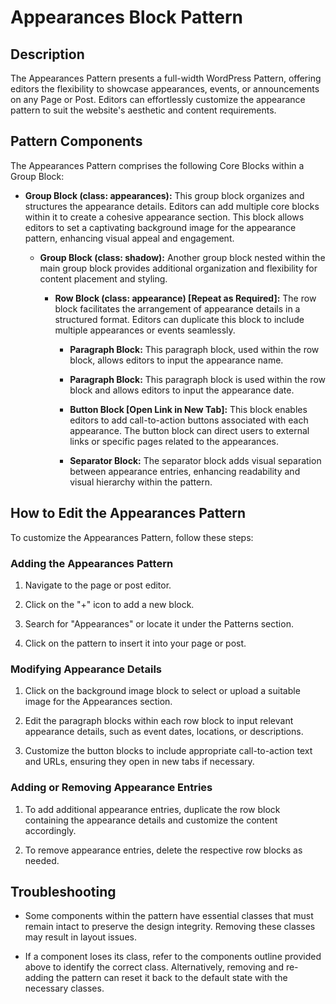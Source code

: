 # Appearances Block Pattern

Description
-----------

The Appearances Pattern presents a full-width WordPress Pattern, offering editors the flexibility to showcase appearances, events, or announcements on any Page or Post. Editors can effortlessly customize the appearance pattern to suit the website's aesthetic and content requirements.

Pattern Components
------------------

The Appearances Pattern comprises the following Core Blocks within a Group Block:

-   **Group Block (class: appearances):** This group block organizes and structures the appearance details. Editors can add multiple core blocks within it to create a cohesive appearance section. This block allows editors to set a captivating background image for the appearance pattern, enhancing visual appeal and engagement.

    -   **Group Block (class: shadow):** Another group block nested within the main group block provides additional organization and flexibility for content placement and styling.

        -   **Row Block (class: appearance) [Repeat as Required]:** The row block facilitates the arrangement of appearance details in a structured format. Editors can duplicate this block to include multiple appearances or events seamlessly.

            -   **Paragraph Block:** This paragraph block, used within the row block, allows editors to input the appearance name.

            -   **Paragraph Block:** This paragraph block is used within the row block and allows editors to input the appearance date.

            -   **Button Block [Open Link in New Tab]:** This block enables editors to add call-to-action buttons associated with each appearance. The button block can direct users to external links or specific pages related to the appearances.

            -   **Separator Block:** The separator block adds visual separation between appearance entries, enhancing readability and visual hierarchy within the pattern.

How to Edit the Appearances Pattern
-----------------------------------

To customize the Appearances Pattern, follow these steps:

### Adding the Appearances Pattern

1.  Navigate to the page or post editor.

2.  Click on the "+" icon to add a new block.

3.  Search for "Appearances" or locate it under the Patterns section.

4.  Click on the pattern to insert it into your page or post.

### Modifying Appearance Details

1.  Click on the background image block to select or upload a suitable image for the Appearances section.

2.  Edit the paragraph blocks within each row block to input relevant appearance details, such as event dates, locations, or descriptions.

3.  Customize the button blocks to include appropriate call-to-action text and URLs, ensuring they open in new tabs if necessary.

### Adding or Removing Appearance Entries

1.  To add additional appearance entries, duplicate the row block containing the appearance details and customize the content accordingly.

2.  To remove appearance entries, delete the respective row blocks as needed.

Troubleshooting
---------------

-   Some components within the pattern have essential classes that must remain intact to preserve the design integrity. Removing these classes may result in layout issues.

-   If a component loses its class, refer to the components outline provided above to identify the correct class. Alternatively, removing and re-adding the pattern can reset it back to the default state with the necessary classes. 